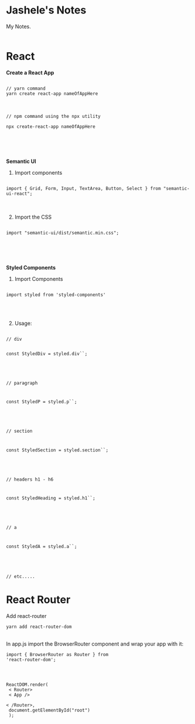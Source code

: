 # Jashele's Notes
My Notes.
<br /><br />

# React
<b>Create a React App</b>

<code>
// yarn command
yarn create react-app nameOfAppHere
</code>
<br /><br />
<code>
// npm command using the npx utility <br />
npx create-react-app nameOfAppHere
</code>




<br /><br /><br />




<b>Semantic UI</b>

1. Import components

<code>
import { Grid, Form, Input, TextArea, Button, Select } from "semantic-ui-react";
</code>
<br /><br />

2. Import the CSS

<code>
import "semantic-ui/dist/semantic.min.css";
</code>




<br /><br /><br />





<b>Styled Components</b><br />

1. Import Components

<code>
import styled from 'styled-components'
</code>

<br /><br />

2. Usage:


<code>
// div 

const StyledDiv = styled.div``; 
<br /><br /><br />

// paragraph 


const StyledP = styled.p``; 
<br /><br /><br />


// section 

const StyledSection = styled.section``; 
<br /><br /><br />


// headers h1 - h6 

const StyledHeading = styled.h1``; 
<br /><br /><br />


// a 


const StyledA = styled.a``; 
<br /><br /><br />


// etc.....
</code>

# React Router
Add react-router 

<code>yarn add react-router-dom</code><br /><br />


In app.js import the BrowserRouter component and wrap your app with it:

<code>import { BrowserRouter as Router } from 'react-router-dom';</code>

<code>

ReactDOM.render(    <br />
  < Router>    <br />
    < App />    <br />
  < /Router>,    <br />
  document.getElementById("root")    <br />
);

</code>

